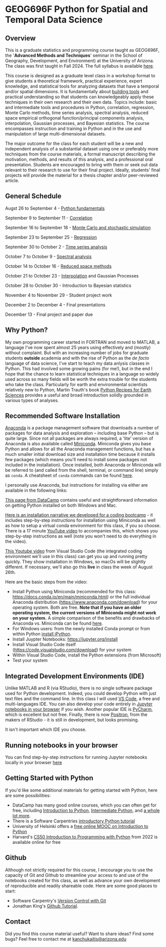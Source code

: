 # GEOG696F Python for Spatial and Temporal Data Science 

## Overview
This is a graduate statistics and programming course taught as GEOG696F, the '**Advanced Methods and Techniques**' seminar in the School of Geography, Development, and Environment) at the University of Arizona.  The class was first taught in Fall 2024.  The full syllabus is available [here](https://github.com/kanchukaitis/geog696f_space_time_methods/blob/main/geog696f_syllabus.pdf).

This course is designed as a graduate level class in a workshop format to give students a theoretical framework, practical experience, expert knowledge, and statistical tools for analyzing datasets that have a temporal and/or spatial dimensions. It is fundamentally about [building tools](https://agupubs.onlinelibrary.wiley.com/doi/full/10.1029/2011EO500010) and practical understanding so that students can knowledgeably apply these techniques in their own research and their own data.  Topics include: basic and intermediate tools and procedures in Python, correlation, regression, Monte Carlo methods, time series analysis, spectral analysis, reduced space empirical orthogonal function/principal components analysis, interpolation, Gaussian processes, and Bayesian statistics.  The course encompasses instruction and training in Python and in the use and manipulation of large multi-dimensional datasets.

The major outcome for the class for each student will be a new and independent analysis of a substantial dataset using one or preferably more techniques from the course materials, a formal manuscript describing the motivation, methods, and results of this analysis, and a professional oral presentation.  Students are encouraged to bring with them or seek out data relevant to their research to use for their final project.  Ideally, students' final projects will provide the material for a thesis chapter and/or peer-reviewed article. 

## General Schedule

Augst 26 to September 4 - [Python fundamentals](https://github.com/kanchukaitis/geog696f_space_time_methods/tree/main/01_python_fundamentals)

September 9 to September 11 - [Correlation](https://github.com/kanchukaitis/geog696f_space_time_methods/tree/main/02_correlation)

September 16 to September 18 - [Monte Carlo and stochastic simulation](https://github.com/kanchukaitis/geog696f_space_time_methods/tree/main/03_monte_carlo)

September 23 to September 25 - [Regression](https://github.com/kanchukaitis/geog696f_space_time_methods/tree/main/04_regression)

September 30 to October 2 - [Time series analysis](https://github.com/kanchukaitis/geog696f_space_time_methods/tree/main/05_time_series)

October 7 to October 9 - [Spectral analysis](https://github.com/kanchukaitis/geog696f_space_time_methods/tree/main/06_spectral_analysis)

October 14 to October 16 - [Reduced space methods](https://github.com/kanchukaitis/geog696f_space_time_methods/tree/main/07_reduced_space)

October 21 to October 23 - [Interpolation](https://github.com/kanchukaitis/geog696f_space_time_methods/tree/main/08_interpolation) and Gaussian Processes

October 28 to October 30 - Introduction to Bayesian statistics

November 4 to November 29 - Student project work

December 2 to December 4 - Final presentations

December 13 - Final project and paper due

 
## Why Python? 
My own programming career started in FORTRAN and moved to MATLAB, a language I've now spent almost 25 years using effectively and (mostly) without complaint.   But with an increasing number of jobs for graduate students **outside** academia and with the rise of Python as the _de facto_ language of data science, I've start to teach my data anlysis classes in Python.  This had involved some growing pains (for me!), but in the end I hope that the chance to learn statistical techniques in a language so widely used across so many fields will be worth the extra trouble for the students who take the class.  Particularly for earth and environmental scientists relatively new to Python, Martin Trauth's book [Python Recipes for Earth Sciences](https://link.springer.com/book/10.1007/978-3-031-07719-7) provides a useful and broad introduction solidly grounded in various types of analyses.  

## Recommended Software Installation 
[Anaconda](https://www.anaconda.com/download) is a package management software that downloads a number of packages for data analysis and exploration – including base Python – but is quite large.  Since not all packages are always required, a 'lite' version of Anaconda is also available called [Miniconda](https://docs.conda.io/projects/miniconda/en/latest/miniconda-install.html).  Miniconda gives you base Python and allows for all the Anaconda management functions, but has a much smaller initial download size and installation time because it installs few packages (which means you'll need to install some packages not included in the installation). Once installed, both Anaconda or Miniconda will be referred to (and called from the shell, terminal, or command line) simply as `conda`.  A cheatsheet of `conda` commands can be found [here](https://conda.io/projects/conda/en/latest/user-guide/cheatsheet.html). 

I personally use Anaconda, but instructions for installing via either are available in the following links:

[This page from DataCamp](https://www.datacamp.com/blog/how-to-install-python) contains useful and straightforward information on getting Python installed on both Windows and Mac. 

[Here is an installation narrative we developed for a coding bootcamp](https://github.com/kanchukaitis/geog696f_space_time_methods/blob/main/geog696f_installation_narrative.md) - it includes step-by-step instructions for installation using Miniconda as well as how to setup a virtual conda environment for this class, if you so choose.  There is a 17 minute [YouTube video](https://www.youtube.com/watch?v=PDZDK6QQ1q4) to accompanies this, which shows you step-by-step instructions as well (note you won't need to do everything in the video). 

[This Youtube video](https://www.youtube.com/watch?v=h1sAzPojKMg&ab_channel=VisualStudioCode) from Visual Studio Code (the integrated coding environment we'll use in this class) can get you up and running pretty quickly. They show installation in Windows, so macOs will be slightly different.  If necessary, we'll also go this **live** in class the week of August 26th. 

Here are the basic steps from the video:
* Install Python using Miniconda (recommended for this class: https://docs.conda.io/en/main/miniconda.html) or the full individual Anaconda distribution (https://www.anaconda.com/download) for your operating system.  Both are free.  **Note that if you have an older operating system, the current versions of Miniconda might not work on your system.**  A simple comparison of the benefits and drawbacks of Anaconda vs. Miniconda can be found [here](https://www.earthdatascience.org/workshops/setup-earth-analytics-python/setup-git-bash-conda/).
* For Windows users: from the newly installed Conda prompt or from within Python [install iPython](https://ipython.readthedocs.io/en/stable/install/install.html#quick-install).
* Install Juypter Notebooks: https://jupyter.org/install
* Install Visual Studio Code itself (https://code.visualstudio.com/download) for your system
* Within Visual Studio Code, install the Python extensions (from Microsoft)
* Test your system 

## Integrated Development Environments (IDE)

Unlike MATLAB and R (via RStudio), there is no single software package used for Python development.  Indeed, you could develop Python with just text files and the command line.  In this class I will used [VS Code](https://code.visualstudio.com/), a free and multi-languages IDE.  You can also develop your code entirely in [Jupyter notebooks in your browser](https://www.codecademy.com/article/how-to-use-jupyter-notebooks) if you wish.  Another popular IDE is [PyCharm](https://www.jetbrains.com/pycharm/), which is excellent but not free.  Finally, there is now [Positron](https://github.com/posit-dev/positron), from the makers of RStudio - it is still in development, but looks promising. 

It isn't important which IDE you choose. 

## Running notebooks in your browser

You can find step-by-step instructions for running Jupyter notebooks locally in your browser [here](https://docs.jupyter.org/en/latest/running.html)

## Getting Started with Python

If you'd like some additional materials for getting started with Python, here are some possibilities:

- DataCamp has many good online courses, which you can often get for free, including [Introduction to Python](https://www.datacamp.com/courses/intro-to-python-for-data-science), [Intermediate Python](https://www.datacamp.com/courses/intermediate-python), and [a whole lot more](https://www.datacamp.com/category/python?showAll=true).
- There is a Software Carpentries [introductory Python tutorial](https://swcarpentry.github.io/python-novice-gapminder/)
- University of Helsinki offers a [free online MOOC on Introduction to Python](https://programming-23.mooc.fi/)
- Harvard's [CS50 Introduction to Programming with Python](https://cs50.harvard.edu/python/2022/) from 2022 is available online for free 

## Github

Although not strictly required for this course, I encourage you to use the capacity of Git and Github to streamline your access to and use of the notebooks created for this class, as well as advance your own development of reproducible and readily shareable code.  Here are some good places to start:

* Software Carpentry's [Version Control with Git](https://swcarpentry.github.io/git-novice/)
* Jonathan King's [Github Tutorial](https://jonking93.github.io/Github-Tutorial-Workshop/workshop/welcome). 

## Contact

Did you find this course material useful?  Want to share ideas?  Find some bugs? Feel free to contact me at [kanchukaitis@arizona.edu](mailto:kanchukaitis@arizona.edu)
